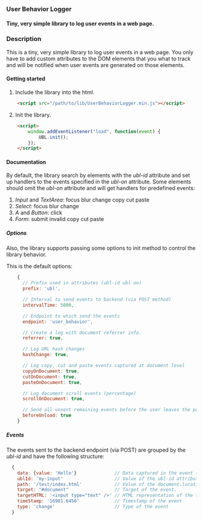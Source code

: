 ### User Behavior Logger

#### Tiny, very simple library to log user events in a web page.

### Description
This is a tiny, very simple library to log user events in a web page. You only have to add custom
attributes to the DOM elements that you what to track and will be notified when user events are
generated on those elements.

#### Getting started
1. Include the library into the html.
```html
    <script src="/path/to/lib/UserBehaviorLogger.min.js"></script>
```
2. Init the library.
```html
    <script>
        window.addEventListener("load", function(event) {
            UBL.init();
        });
    </script>
```

#### Documentation

By default, the library search by elements with the *ubl-id* attribute and set up handlers to the events
specified in the *ubl-on* attribute. Some elements should omit the *ubl-on* attribute and will get handlers
for predefined events:

1. *Input* and *TextArea*: focus blur change copy cut paste
2. *Select*: focus blur change
3. *A* and *Button*: click
4. *Form*: submit invalid copy cut paste

##### Options
Also, the library supports passing some options to init method to control the library behavior.

This is the default options:
```javascript
    {
      // Prefix used in attributes (ubl-id ubl-on)
      prefix: 'ubl',

      // Interval to send events to backend (via POST method)
      intervalTime: 5000,

      // Endpoint to which send the events
      endpoint: 'user_behavior',

      // Create a log with document referrer info.
      referrer: true,

      // Log URL hash changes
      hashChange: true,

      // Log copy, cut and paste events captured at document level
      copyOnDocument: true,
      cutOnDocument: true,
      pasteOnDocument: true,

      // Log document scroll events (percentage)
      scrollOnDocument: true,

      // Send all unsent remaining events before the user leaves the page.
      beforeUnload: true
    }
```

##### Events
The events sent to the backend endpoint (via POST) are grouped by the *ubl-id* and have the
following structure:
```javascript
  {
    data: {value: 'Hello'}              // Data captured in the event (Ex: value after 'change' event).
    ublId: 'my-input'                   // Value of the ubl-id attribute.
    path: '/test/index.html'            // Value of the document.location.pathname.
    target: "#document"                 // Target of the event.
    targetHTML: '<input type="text" />' // HTML representation of the target element.
    timeStamp: '16981.6450'             // Timestamp of the event
    type: 'change'                      // Type of the event
  }
```

